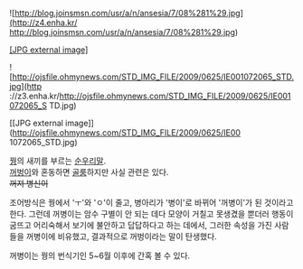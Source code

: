 ![http://blog.joinsmsn.com/usr/a/n/ansesia/7/08%281%29.jpg](http://z4.enha.kr/
http://blog.joinsmsn.com/usr/a/n/ansesia/7/08%281%29.jpg)

[[JPG external
image]](http://blog.joinsmsn.com/usr/a/n/ansesia/7/08%281%29.jpg)

![http://ojsfile.ohmynews.com/STD_IMG_FILE/2009/0625/IE001072065_STD.jpg](http
://z3.enha.kr/http://ojsfile.ohmynews.com/STD_IMG_FILE/2009/0625/IE001072065_S
TD.jpg)

[[JPG external image]](http://ojsfile.ohmynews.com/STD_IMG_FILE/2009/0625/IE00
1072065_STD.jpg)

[꿩](%EA%BF%A9.md)의 새끼를 부르는
[순우리말](%EC%88%9C%EC%9A%B0%EB%A6%AC%EB%A7%90.md).  
[꺼벙이](%EA%BA%BC%EB%B2%99%EC%9D%B4.md)와 혼동하면
[골룸](%EA%B3%A8%EB%A3%B8.md)하지만 사실 관련은 있다.  
<del>꺼져 병신이</del>

조어방식은 꿩에서 'ㅜ'와 'ㅇ'이 줄고, 병아리가 '병이'로 바뀌어 '꺼병이'가 된 것이라고 한다. 그런데 꺼병이는 암수 구별이 안 되는
데다 모양이 거칠고 못생겼을 뿐더러 행동이 굼뜨고 어리숙해서 보기에 불안하고 답답하다고 하는 데에서, 그러한 속성을 가진 사람들을 꺼병이에
비유했고, 결과적으로 꺼벙이라는 말이 탄생했다.

꺼병이는 꿩의 번식기인 5~6월 이후에 간혹 볼 수 있다.

